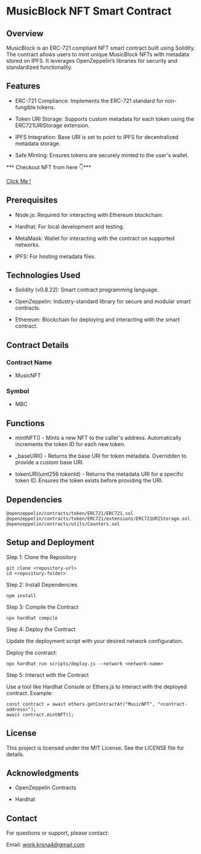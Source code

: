 # MusicBlock NFT Smart Contract

## Overview

MusicBlock is an ERC-721 compliant NFT smart contract built using Solidity. The contract allows users to mint unique MusicBlock NFTs with metadata stored on IPFS. It leverages OpenZeppelin’s libraries for security and standardized functionality.

## Features

* ERC-721 Compliance: Implements the ERC-721 standard for non-fungible tokens.

* Token URI Storage: Supports custom metadata for each token using the ERC721URIStorage extension.

* IPFS Integration: Base URI is set to point to IPFS for decentralized metadata storage.

* Safe Minting: Ensures tokens are securely minted to the user's wallet.

*** Checkout NFT from here 👇***

[Click Me !](https://testnets.opensea.io/collection/musicblock-8)

## Prerequisites

* Node.js: Required for interacting with Ethereum blockchain.

* Hardhat: For local development and testing.

* MetaMask: Wallet for interacting with the contract on supported networks.

* IPFS: For hosting metadata files.

## Technologies Used

* Solidity (v0.8.22): Smart contract programming language.

* OpenZeppelin: Industry-standard library for secure and modular smart contracts.

* Ethereum: Blockchain for deploying and interacting with the smart contract.

## Contract Details

### Contract Name

* MusicNFT

### Symbol

* MBC

## Functions

* mintNFT() -
   Mints a new NFT to the caller's address.
   Automatically increments the token ID for each new token.

* _baseURI() -
  Returns the base URI for token metadata.
  Overridden to provide a custom base URI.

* tokenURI(uint256 tokenId) -
  Returns the metadata URI for a specific token ID.
  Ensures the token exists before providing the URI.

## Dependencies

```
@openzeppelin/contracts/token/ERC721/ERC721.sol
@openzeppelin/contracts/token/ERC721/extensions/ERC721URIStorage.sol
@openzeppelin/contracts/utils/Counters.sol
```

## Setup and Deployment

Step 1: Clone the Repository
```
git clone <repository-url>
cd <repository-folder>
```

Step 2: Install Dependencies
```
npm install
```

Step 3: Compile the Contract
```
npx hardhat compile
```

Step 4: Deploy the Contract

Update the deployment script with your desired network configuration.

Deploy the contract:
```
npx hardhat run scripts/deploy.js --network <network-name>
```

Step 5: Interact with the Contract

Use a tool like Hardhat Console or Ethers.js to interact with the deployed contract. Example:
```
const contract = await ethers.getContractAt("MusicNFT", "<contract-address>");
await contract.mintNFT();
```

## License

This project is licensed under the MIT License. See the LICENSE file for details.

## Acknowledgments

* OpenZeppelin Contracts

* Hardhat

## Contact

For questions or support, please contact:

Email: work.krsna4@gmail.com

